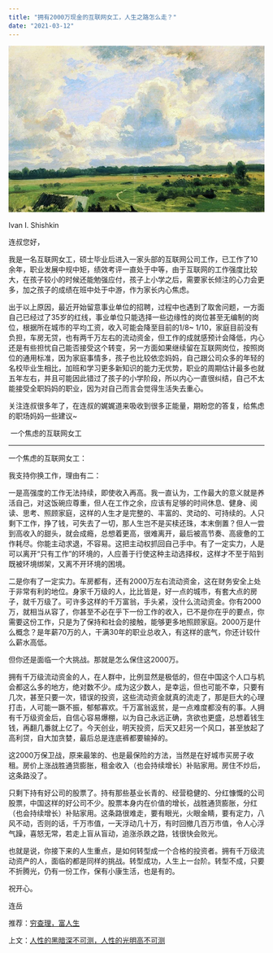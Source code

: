 ```yaml
---
title: "拥有2000万现金的互联网女工，人生之路怎么走？"
date: "2021-03-12"
---
```


![连岳文章](images/连岳文章picture-14.jpg)

Ivan I. Shishkin

  

连叔您好，

  

我是一名互联网女工，硕士毕业后进入一家头部的互联网公司工作，已工作了10余年，职业发展中规中矩，绩效考评一直处于中等，由于互联网的工作强度比较大，在孩子较小的时候还能勉强应付，孩子上小学之后，需要家长倾注的心力会更多，加之孩子的成绩在班中处于中游，作为家长内心焦虑。

  

出于以上原因，最近开始留意事业单位的招聘，过程中也遇到了取舍问题，一方面自己已经过了35岁的红线，事业单位只能选择一些边缘性的岗位甚至无编制的岗位，根据所在城市的平均工资，收入可能会降至目前的1/8~ 1/10，家庭目前没有负担，车房无贷，也有两千万左右的流动资金，但工作的成就感预计会降低，内心还是有些担忧自己能否接受这个转变，另一方面如果继续留在互联网岗位，按照岗位的通用标准，因为家庭事情多，孩子也比较依恋妈妈，自己跟公司众多的年轻的名校毕业生相比，加班和学习更多新知识的能力无优势，职业的周期估计最多也就五年左右，并且可能因此错过了孩子的小学阶段，所以内心一直很纠结，自己不太能接受全职妈妈的职业，因为对自己而言会觉得生活失去重心。

  

关注连叔很多年了，在连叔的娓娓道来吸收到很多正能量，期盼您的答复，给焦虑的职场妈妈一些建议~  

  

 一个焦虑的互联网女工

  

* * *

  

一个焦虑的互联网女工：

  

我支持你换工作，理由有二：

  

一是高强度的工作无法持续，即使收入再高。我一直认为，工作最大的意义就是养活自己，对这饭碗应尊重，但人在工作之余，应该有足够的时间休息、健身、阅读、思考、照顾家庭，这样的人生才是完整的、丰富的、灵动的、可持续的。人只剩下工作，挣了钱，可失去了一切，那人生岂不是买椟还珠，本末倒置？但人一尝到高收入的甜头，就会成瘾，总想着更高，很难离开，最后被高节奏、高疲惫的工作耗尽。你能主动求退，不容易。这把主动权抓回自己手中。有了一定实力，人是可以离开“只有工作”的环境的，人应善于行使这种主动选择权，这样才不至于陷到既被环境绑架，又离不开环境的困境。

  

二是你有了一定实力。车房都有，还有2000万左右流动资金，这在财务安全上处于非常有利的地位。身家千万级的人，比比皆是，好一点的城市，有套大点的房子，就千万级了。可许多这样的千万富翁，手头紧，没什么流动资金。你有2000万，就相当从容了，你甚至不必在乎下一份工作的收入，已不是你在乎的要点，你需要这份工作，只是为了保持和社会的接触，能够更多地照顾家庭。2000万是什么概念？是年薪70万的人，干满30年的职业总收入，有这样的底气，你还计较什么薪水高低。

  

但你还是面临一个大挑战。那就是怎么保住这2000万。

  

拥有千万级流动资金的人，在人群中，比例显然是极低的，但在中国这个人口与机会都这么多的地方，绝对数不少。成为这少数人，是幸运，但也可能不幸，只要有几次，甚至只要一次，错误的投资，这些流动资金就真的流走了，那是巨大的心理打击，人可能一蹶不振，郁郁寡欢。千万富翁返贫，是一点难度都没有的事。人拥有千万级资金后，自信心容易爆棚，以为自己永远正确，贪欲也更盛，总想着钱生钱，再翻几番就上亿了。今天创业，明天投资，后天又赶另一个风口，甚至放起了高利贷，自大加贪婪，最后总是连底裤都要输掉的。

  

这2000万保卫战，原来最笨的、也是最保险的方法，当然是在好城市买房子收租。房价上涨战胜通货膨胀，租金收入（也会持续增长）补贴家用。房住不炒后，这条路没了。

  

只剩下持有好公司的股票了。持有那些基业长青的、经营稳健的、分红慷慨的公司股票，中国这样的好公司不少。股票本身内在价值的增长，战胜通货膨胀，分红（也会持续增长）补贴家用。这条路很难走，要有眼光，火眼金睛，要有定力，八风不动，否则的话，千万市值，一天浮动几十万，有时回撤几百万市值，令人心浮气躁，喜怒无常，若走上盲从盲动，追涨杀跌之路，钱很快会败光。

  

也就是说，你接下来的人生重点，是如何转型成一个合格的投资者。拥有千万级流动资产的人，面临的都是同样的挑战。转型成功，人生上一台阶。转型不成，只要不折腾光，仍有一份工作，保有小康生活，也是有的。

  

祝开心。

  

连岳 

  

推荐：[穷查理，富人生](http://mp.weixin.qq.com/s?__biz=MjM5NDU0Mjk2MQ==&mid=2651643298&idx=2&sn=21cb1652a6999d789f0a8ee63ea2a0c3&chksm=bd7e59bc8a09d0aa91d168a813d0fb5701f65340732f00a9d89df9bce724100ee44af2c6ff1a&scene=21#wechat_redirect)  

上文：[人性的黑暗深不可测，人性的光明高不可测](http://mp.weixin.qq.com/s?__biz=MjM5NDU0Mjk2MQ==&mid=2651688859&idx=1&sn=e498bb502dde40700a9f81ce2e47f3c7&chksm=bd7f0b858a08829355a5c21c7ea57e9e693ba857df8bbdda63a295bfa1fd798728407091f4e4&scene=21#wechat_redirect)[](http://mp.weixin.qq.com/s?__biz=MjM5NDU0Mjk2MQ==&mid=2651689027&idx=1&sn=3689bf045d2da5ef56794a2f1814e6d3&chksm=bd7f145d8a089d4bcddcc4f49fdebf085dd3515b1d06cda000465b6f85dd83fbfe8d9fc620ee&scene=21#wechat_redirect)
